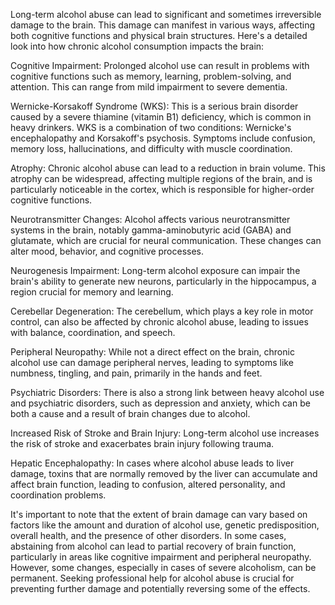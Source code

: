 
Long-term alcohol abuse can lead to significant and sometimes irreversible damage to the brain. This damage can manifest in various ways, affecting both cognitive functions and physical brain structures. Here's a detailed look into how chronic alcohol consumption impacts the brain:

Cognitive Impairment: Prolonged alcohol use can result in problems with cognitive functions such as memory, learning, problem-solving, and attention. This can range from mild impairment to severe dementia.

Wernicke-Korsakoff Syndrome (WKS): This is a serious brain disorder caused by a severe thiamine (vitamin B1) deficiency, which is common in heavy drinkers. WKS is a combination of two conditions: Wernicke's encephalopathy and Korsakoff's psychosis. Symptoms include confusion, memory loss, hallucinations, and difficulty with muscle coordination.

Atrophy: Chronic alcohol abuse can lead to a reduction in brain volume. This atrophy can be widespread, affecting multiple regions of the brain, and is particularly noticeable in the cortex, which is responsible for higher-order cognitive functions.

Neurotransmitter Changes: Alcohol affects various neurotransmitter systems in the brain, notably gamma-aminobutyric acid (GABA) and glutamate, which are crucial for neural communication. These changes can alter mood, behavior, and cognitive processes.

Neurogenesis Impairment: Long-term alcohol exposure can impair the brain's ability to generate new neurons, particularly in the hippocampus, a region crucial for memory and learning.

Cerebellar Degeneration: The cerebellum, which plays a key role in motor control, can also be affected by chronic alcohol abuse, leading to issues with balance, coordination, and speech.

Peripheral Neuropathy: While not a direct effect on the brain, chronic alcohol use can damage peripheral nerves, leading to symptoms like numbness, tingling, and pain, primarily in the hands and feet.

Psychiatric Disorders: There is also a strong link between heavy alcohol use and psychiatric disorders, such as depression and anxiety, which can be both a cause and a result of brain changes due to alcohol.

Increased Risk of Stroke and Brain Injury: Long-term alcohol use increases the risk of stroke and exacerbates brain injury following trauma.

Hepatic Encephalopathy: In cases where alcohol abuse leads to liver damage, toxins that are normally removed by the liver can accumulate and affect brain function, leading to confusion, altered personality, and coordination problems.

It's important to note that the extent of brain damage can vary based on factors like the amount and duration of alcohol use, genetic predisposition, overall health, and the presence of other disorders. 
In some cases, abstaining from alcohol can lead to partial recovery of brain function, particularly in areas like cognitive impairment and peripheral neuropathy. 
However, some changes, especially in cases of severe alcoholism, can be permanent. Seeking professional help for alcohol abuse is crucial for preventing further damage and potentially reversing some of the effects.
